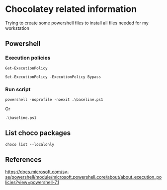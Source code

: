 # Chocolatey related information

Trying to create some powershell files to install all files needed for my workstation

## Powershell

### Execution policies

`Get-ExecutionPolicy`

`Set-ExecutionPolicy -ExecutionPolicy Bypass`

### Run script

`powershell -noprofile -noexit .\baseline.ps1`

Or

`.\baseline.ps1`

## List choco packages

`choco list --localonly`

## References

<https://docs.microsoft.com/sv-se/powershell/module/microsoft.powershell.core/about/about_execution_policies?view=powershell-7.1>
